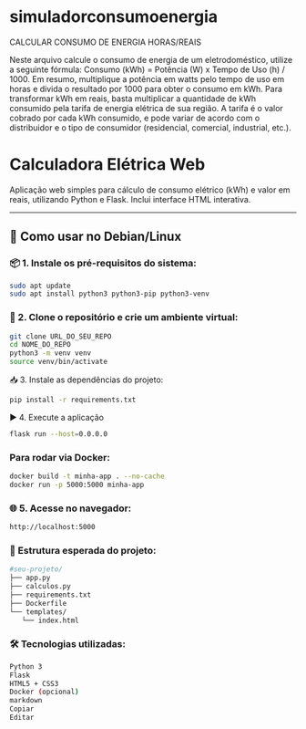 # simuladorconsumoenergia
CALCULAR CONSUMO DE ENERGIA HORAS/REAIS

Neste arquivo calcule o consumo de energia de um eletrodoméstico, utilize a seguinte fórmula: Consumo (kWh) = Potência (W) x Tempo de Uso (h) / 1000. Em resumo, multiplique a potência em watts pelo tempo de uso em horas e divida o resultado por 1000 para obter o consumo em kWh. Para transformar kWh em reais, basta multiplicar a quantidade de kWh consumido pela tarifa de energia elétrica de sua região. A tarifa é o valor cobrado por cada kWh consumido, e pode variar de acordo com o distribuidor e o tipo de consumidor (residencial, comercial, industrial, etc.).


# Calculadora Elétrica Web

Aplicação web simples para cálculo de consumo elétrico (kWh) e valor em reais, utilizando Python e Flask. Inclui interface HTML interativa.

---

## 🚀 Como usar no Debian/Linux

### 📦 1. Instale os pré-requisitos do sistema:

```bash
sudo apt update
sudo apt install python3 python3-pip python3-venv
```
### 🔁 2. Clone o repositório e crie um ambiente virtual:
```bash
git clone URL_DO_SEU_REPO
cd NOME_DO_REPO
python3 -m venv venv
source venv/bin/activate
```
📥 3. Instale as dependências do projeto:
```bash
pip install -r requirements.txt
```
▶️ 4. Execute a aplicação
```bash
flask run --host=0.0.0.0
```
### Para rodar via Docker:
```bash
docker build -t minha-app . --no-cache
docker run -p 5000:5000 minha-app
```
### 🌐 5. Acesse no navegador:
```bash
http://localhost:5000
```
### 🧩 Estrutura esperada do projeto:
```bash
#seu-projeto/
├── app.py
├── calculos.py
├── requirements.txt
├── Dockerfile
└── templates/
   └── index.html
```
### 🛠 Tecnologias utilizadas:
```bash
Python 3
Flask
HTML5 + CSS3
Docker (opcional)
markdown
Copiar
Editar
```

